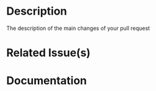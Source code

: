# Description
The description of the main changes of your pull request

# Related Issue(s)
<!---
For example:

- closes #1
--->

# Documentation

<!---
Share links to useful documentation
--->

